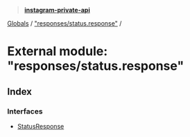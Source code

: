> **[instagram-private-api](../README.md)**

[Globals](../README.md) / ["responses/status.response"](_responses_status_response_.md) /

# External module: "responses/status.response"

## Index

### Interfaces

* [StatusResponse](../interfaces/_responses_status_response_.statusresponse.md)